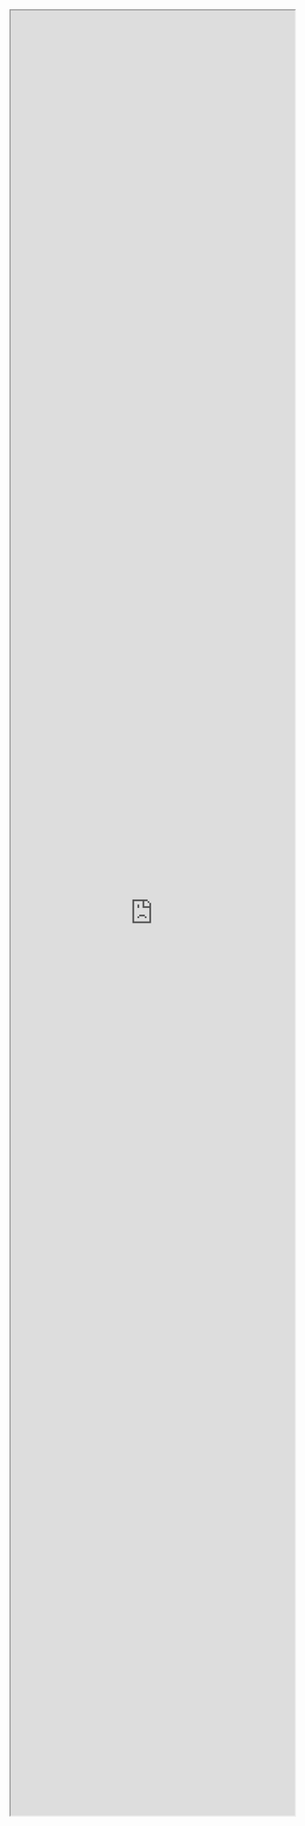<!-- <h1><strong>Darlan José Batista do Prado<strong/></h1>
<h3>Desenvolvedor Web FullStack</h3>
<div class="sobreMim">
   <h3> sobre mim:</h3>
   <span>Desenvolvedor fullstack, foco no desenvolvimento frontend com Nuxt.js e Vue.js</span>

<br/>

<div class="contato">
   <h3>Contato: <h3>
  
   <a href="mailto:darlandoprado2014@gmail.com" target="_blank"><img height="35" width="35" src="https://cdn-icons-png.flaticon.com/512/2504/2504727.png"></a>
</div>

<div class="status">
   <h2>Meus status:</h2>
      <ul>
       <li>📚 Cusarndo Engenharia de Software.</li>
     </ul>
     <img width="45%" height="180em" src="https://github-readme-stats.vercel.app/api?username=DarlanPrado&_icons=true&theme=dark&include_all_commits=true&count_private=true"/>
     <img width="45%" height="180em" src="https://github-readme-stats.vercel.app/api/top-langs/?username=DarlanPrado&_icons=true&theme=dark&include_all_commits=true&count_private=true"/>
</div> -->
<iframe src="https://darlanprado.vercel.app/" style="width: 100%; height: 80vh"></iframe>

